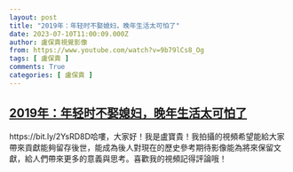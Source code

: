 ```yaml
---
layout: post
title: "2019年：年轻时不娶媳妇，晚年生活太可怕了"
date: 2023-07-10T11:00:09.000Z
author: 盧保貴視覺影像
from: https://www.youtube.com/watch?v=9b79lCs8_Og
tags: [ 盧保貴 ]
comments: True
categories: [ 盧保貴 ]
---
```

<!--1688986809000-->
[2019年：年轻时不娶媳妇，晚年生活太可怕了](https://www.youtube.com/watch?v=9b79lCs8_Og)
------

<div>
https://bit.ly/2YsRD8D哈嘍，大家好！我是盧寶貴！我拍攝的視頻希望能給大家帶來貢獻能夠留存後世，能成為後人對現在的歷史參考期待影像能為將來保留文獻，給人們帶來更多的意義與思考。喜歡我的視頻記得評論哦！
</div>
